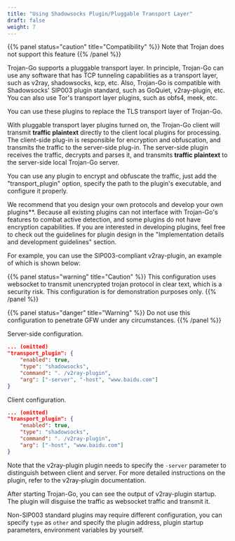 ```yaml
---
title: "Using Shadowsocks Plugin/Pluggable Transport Layer"
draft: false
weight: 7
---
```


{{% panel status="caution" title="Compatibility" %}}
Note that Trojan does not support this feature
{{% /panel %}}


Trojan-Go supports a pluggable transport layer. In principle, Trojan-Go can use any software that has TCP tunneling capabilities as a transport layer, such as v2ray, shadowsocks, kcp, etc. Also, Trojan-Go is compatible with Shadowsocks' SIP003 plugin standard, such as GoQuiet, v2ray-plugin, etc. You can also use Tor's transport layer plugins, such as obfs4, meek, etc.

You can use these plugins to replace the TLS transport layer of Trojan-Go.

With pluggable transport layer plugins turned on, the Trojan-Go client will transmit **traffic plaintext** directly to the client local plugins for processing. The client-side plug-in is responsible for encryption and obfuscation, and transmits the traffic to the server-side plug-in. The server-side plugin receives the traffic, decrypts and parses it, and transmits **traffic plaintext** to the server-side local Trojan-Go server.

You can use any plugin to encrypt and obfuscate the traffic, just add the "transport_plugin" option, specify the path to the plugin's executable, and configure it properly.

We recommend that you design your own protocols and develop your own plugins**. Because all existing plugins can not interface with Trojan-Go's features to combat active detection, and some plugins do not have encryption capabilities. If you are interested in developing plugins, feel free to check out the guidelines for plugin design in the "Implementation details and development guidelines" section.

For example, you can use the SIP003-compliant v2ray-plugin, an example of which is shown below:

{{% panel status="warning" title="Caution" %}}
This configuration uses websocket to transmit unencrypted trojan protocol in clear text, which is a security risk. This configuration is for demonstration purposes only.
{{% /panel %}}

{{% panel status="danger" title="Warning" %}}
Do not use this configuration to penetrate GFW under any circumstances.
{{% /panel %}}


Server-side configuration.

```json
... (omitted)
"transport_plugin": {
    "enabled": true,
    "type": "shadowsocks",
    "command": ". /v2ray-plugin",
    "arg": ["-server", "-host", "www.baidu.com"]
}
```

Client configuration.

```json
... (omitted)
"transport_plugin": {
    "enabled": true,
    "type": "shadowsocks",
    "command": ". /v2ray-plugin",
    "arg": ["-host", "www.baidu.com"]
}
```

Note that the v2ray-plugin plugin needs to specify the ```-server``` parameter to distinguish between client and server. For more detailed instructions on the plugin, refer to the v2ray-plugin documentation.

After starting Trojan-Go, you can see the output of v2ray-plugin startup. The plugin will disguise the traffic as websocket traffic and transmit it.

Non-SIP003 standard plugins may require different configuration, you can specify ```type``` as ```other``` and specify the plugin address, plugin startup parameters, environment variables by yourself.
